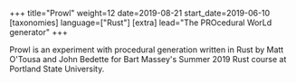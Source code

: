 +++
title="Prowl"
weight=12
date=2019-08-21
start_date=2019-06-10
[taxonomies]
language=["Rust"]
[extra]
lead="The PROcedural WorLd generator"
+++

Prowl is an experiment with procedural generation written in Rust by Matt O'Tousa and John Bedette for Bart Massey's Summer 2019 Rust course at Portland State University.
